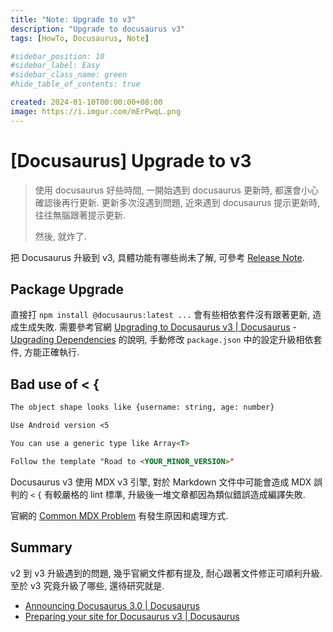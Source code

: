 ```yaml
---
title: "Note: Upgrade to v3"
description: "Upgrade to docusaurus v3"
tags: [HowTo, Docusaurus, Note]

#sidebar_position: 10
#sidebar_label: Easy
#sidebar_class_name: green
#hide_table_of_contents: true

created: 2024-01-10T00:00:00+08:00
image: https://i.imgur.com/mErPwqL.png
---
```


[Docusaurus] Upgrade to v3
==========================

> 使用 docusaurus 好些時間, 一開始遇到 docusaurus 更新時, 都還會小心確認後再行更新.
> 更新多次沒遇到問題, 近來遇到 docusaurus 提示更新時, 往往無腦跟著提示更新.
>
> 然後, 就炸了.

把 Docusaurus 升級到 v3, 具體功能有哪些尚未了解, 可參考 [Release Note].


Package Upgrade
---------------

直接打 `npm install @docusaurus:latest ...` 會有些相依套件沒有跟著更新, 造成生成失敗.
需要參考官網 [Upgrading to Docusaurus v3 | Docusaurus](https://docusaurus.io/docs/migration/v3) - [Upgrading Dependencies](https://docusaurus.io/docs/migration/v3)
的說明, 手動修改 `package.json` 中的設定升級相依套件, 方能正確執行.


Bad use of \< \{
----------------

```example.md
The object shape looks like {username: string, age: number}

Use Android version <5

You can use a generic type like Array<T>

Follow the template "Road to <YOUR_MINOR_VERSION>"
```

Docusaurus v3 使用 MDX v3 引擎, 對於 Markdown 文件中可能會造成 MDX 誤判的 `<` `{` 有較嚴格的 lint 標準,
升級後一堆文章都因為類似錯誤造成編譯失敗.

官網的 [Common MDX Problem](https://docusaurus.io/blog/preparing-your-site-for-docusaurus-v3#common-mdx-problems) 有發生原因和處理方式.


Summary
-------

v2 到 v3 升級遇到的問題, 幾乎官網文件都有提及, 耐心跟著文件修正可順利升級.
至於 v3 究竟升級了哪些, 還待研究就是.

- [Announcing Docusaurus 3.0 | Docusaurus](https://docusaurus.io/blog/releases/3.0)
- [Preparing your site for Docusaurus v3 | Docusaurus](https://docusaurus.io/blog/preparing-your-site-for-docusaurus-v3)

[Release Note]: https://github.com/facebook/docusaurus/releases/tag/v3.0.0
